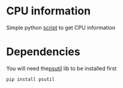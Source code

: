 # CPU information
Simple python [script](https://github.com/kakarox/CPU_info/blob/main/Script) to get CPU information

# Dependencies
You will need the[psutil](https://github.com/giampaolo/psutil/blob/master/INSTALL.rst) lib to be installed first

```pip install psutil```
